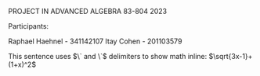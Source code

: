 PROJECT IN ADVANCED ALGEBRA
83-804
2023

Participants:

Raphael Haehnel - 341142107
Itay Cohen - 201103579

This sentence uses $\` and \`$ delimiters to show math inline: $`\sqrt{3x-1}+(1+x)^2`$
